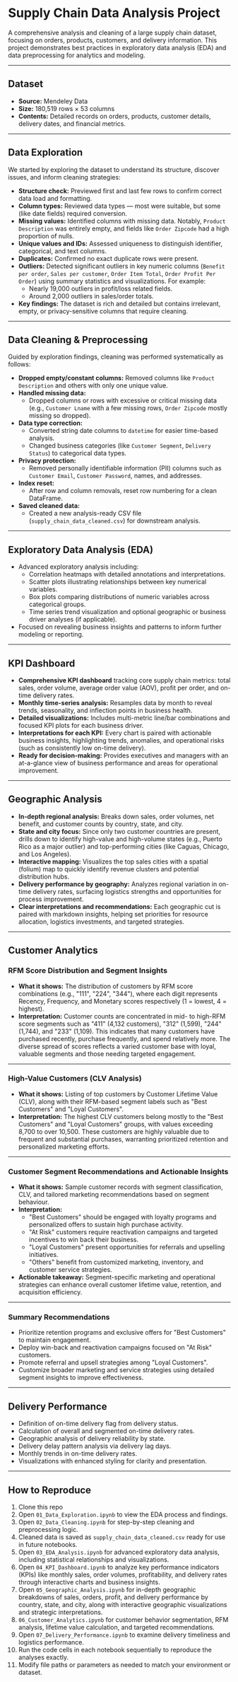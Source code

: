 # Supply Chain Data Analysis Project

A comprehensive analysis and cleaning of a large supply chain dataset, focusing on orders, products, customers, and delivery information. This project demonstrates best practices in exploratory data analysis (EDA) and data preprocessing for analytics and modeling.

---

## Dataset

- **Source:** Mendeley Data
- **Size:** 180,519 rows × 53 columns
- **Contents:** Detailed records on orders, products, customer details, delivery dates, and financial metrics.

---

## Data Exploration

We started by exploring the dataset to understand its structure, discover issues, and inform cleaning strategies:

- **Structure check:** Previewed first and last few rows to confirm correct data load and formatting.
- **Column types:** Reviewed data types — most were suitable, but some (like date fields) required conversion.
- **Missing values:** Identified columns with missing data. Notably, `Product Description` was entirely empty, and fields like `Order Zipcode` had a high proportion of nulls.
- **Unique values and IDs:** Assessed uniqueness to distinguish identifier, categorical, and text columns.
- **Duplicates:** Confirmed no exact duplicate rows were present.
- **Outliers:** Detected significant outliers in key numeric columns (`Benefit per order`, `Sales per customer`, `Order Item Total`, `Order Profit Per Order`) using summary statistics and visualizations. For example:
  - Nearly 19,000 outliers in profit/loss related fields.
  - Around 2,000 outliers in sales/order totals.
- **Key findings:** The dataset is rich and detailed but contains irrelevant, empty, or privacy-sensitive columns that require cleaning.

---

## Data Cleaning & Preprocessing

Guided by exploration findings, cleaning was performed systematically as follows:

- **Dropped empty/constant columns:** Removed columns like `Product Description` and others with only one unique value.
- **Handled missing data:** 
  - Dropped columns or rows with excessive or critical missing data (e.g., `Customer Lname` with a few missing rows, `Order Zipcode` mostly missing so dropped).
- **Data type correction:** 
  - Converted string date columns to `datetime` for easier time-based analysis.
  - Changed business categories (like `Customer Segment`, `Delivery Status`) to categorical data types.
- **Privacy protection:** 
  - Removed personally identifiable information (PII) columns such as `Customer Email`, `Customer Password`, names, and addresses.
- **Index reset:** 
  - After row and column removals, reset row numbering for a clean DataFrame.
- **Saved cleaned data:** 
  - Created a new analysis-ready CSV file (`supply_chain_data_cleaned.csv`) for downstream analysis.

---

## Exploratory Data Analysis (EDA)
 
- Advanced exploratory analysis including:  
  - Correlation heatmaps with detailed annotations and interpretations.  
  - Scatter plots illustrating relationships between key numerical variables.  
  - Box plots comparing distributions of numeric variables across categorical groups.  
  - Time series trend visualization and optional geographic or business driver analyses (if applicable).  
- Focused on revealing business insights and patterns to inform further modeling or reporting.


---

## KPI Dashboard

- **Comprehensive KPI dashboard** tracking core supply chain metrics: total sales, order volume, average order value (AOV), profit per order, and on-time delivery rates.
- **Monthly time-series analysis:** Resamples data by month to reveal trends, seasonality, and inflection points in business health.
- **Detailed visualizations:** Includes multi-metric line/bar combinations and focused KPI plots for each business driver.
- **Interpretations for each KPI:** Every chart is paired with actionable business insights, highlighting trends, anomalies, and operational risks (such as consistently low on-time delivery).
- **Ready for decision-making:** Provides executives and managers with an at-a-glance view of business performance and areas for operational improvement.

---

## Geographic Analysis

- **In-depth regional analysis:** Breaks down sales, order volumes, net benefit, and customer counts by country, state, and city.
- **State and city focus:** Since only two customer countries are present, drills down to identify high-value and high-volume states (e.g., Puerto Rico as a major outlier) and top-performing cities (like Caguas, Chicago, and Los Angeles).
- **Interactive mapping:** Visualizes the top sales cities with a spatial (folium) map to quickly identify revenue clusters and potential distribution hubs.
- **Delivery performance by geography:** Analyzes regional variation in on-time delivery rates, surfacing logistics strengths and opportunities for process improvement.
- **Clear interpretations and recommendations:** Each geographic cut is paired with markdown insights, helping set priorities for resource allocation, logistics investments, and targeted strategies.

--- 

## Customer Analytics

### RFM Score Distribution and Segment Insights

- **What it shows:** The distribution of customers by RFM score combinations (e.g., "111", "224", "344"), where each digit represents Recency, Frequency, and Monetary scores respectively (1 = lowest, 4 = highest).
- **Interpretation:** Customer counts are concentrated in mid- to high-RFM score segments such as "411" (4,132 customers), "312" (1,599), "244" (1,744), and "233" (1,109). This indicates that many customers have purchased recently, purchase frequently, and spend relatively more. The diverse spread of scores reflects a varied customer base with loyal, valuable segments and those needing targeted engagement.

---

### High-Value Customers (CLV Analysis)

- **What it shows:** Listing of top customers by Customer Lifetime Value (CLV), along with their RFM-based segment labels such as "Best Customers" and "Loyal Customers".
- **Interpretation:** The highest CLV customers belong mostly to the "Best Customers" and "Loyal Customers" groups, with values exceeding 8,700 to over 10,500. These customers are highly valuable due to frequent and substantial purchases, warranting prioritized retention and personalized marketing efforts.

---

### Customer Segment Recommendations and Actionable Insights

- **What it shows:** Sample customer records with segment classification, CLV, and tailored marketing recommendations based on segment behaviour.
- **Interpretation:** 
  - "Best Customers" should be engaged with loyalty programs and personalized offers to sustain high purchase activity.
  - "At Risk" customers require reactivation campaigns and targeted incentives to win back their business.
  - "Loyal Customers" present opportunities for referrals and upselling initiatives.
  - "Others" benefit from customized marketing, inventory, and customer service strategies.
- **Actionable takeaway:** Segment-specific marketing and operational strategies can enhance overall customer lifetime value, retention, and acquisition efficiency.

---

### Summary Recommendations

- Prioritize retention programs and exclusive offers for "Best Customers" to maintain engagement.
- Deploy win-back and reactivation campaigns focused on "At Risk" customers.
- Promote referral and upsell strategies among "Loyal Customers".
- Customize broader marketing and service strategies using detailed segment insights to improve effectiveness.

---

## Delivery Performance

- Definition of on-time delivery flag from delivery status.
- Calculation of overall and segmented on-time delivery rates.
- Geographic analysis of delivery reliability by state.
- Delivery delay pattern analysis via delivery lag days.
- Monthly trends in on-time delivery rates.
- Visualizations with enhanced styling for clarity and presentation.

---

## How to Reproduce

1. Clone this repo
2. Open `01_Data_Exploration.ipynb` to view the EDA process and findings.
3. Open `02_Data_Cleaning.ipynb` for step-by-step cleaning and preprocessing logic.
4. Cleaned data is saved as `supply_chain_data_cleaned.csv` ready for use in future notebooks.
5. Open `03_EDA_Analysis.ipynb` for advanced exploratory data analysis, including statistical relationships and visualizations.
6. Open `04_KPI_Dashboard.ipynb` to analyze key performance indicators (KPIs) like monthly sales, order volumes, profitability, and delivery rates through interactive charts and business insights.
7. Open `05_Geographic_Analysis.ipynb` for in-depth geographic breakdowns of sales, orders, profit, and delivery performance by country, state, and city, along with interactive geographic visualizations and strategic interpretations.
8. `06_Customer_Analytics.ipynb` for customer behavior segmentation, RFM analysis, lifetime value calculation, and targeted recommendations.
9. Open `07_Delivery_Performance.ipynb` to examine delivery timeliness and logistics performance.
10. Run the code cells in each notebook sequentially to reproduce the analyses exactly.
11. Modify file paths or parameters as needed to match your environment or dataset.
